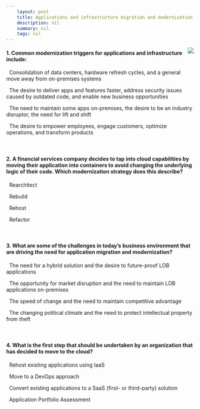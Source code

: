 ```yaml
---
    layout: post
    title: Applications and infrastructure migration and modernization 
    description: nil
    summary: nil
    tags: nil
---
```



 <a target="_blank" href="https://docs.microsoft.com/en-us/learn/modules/app-and-infra-migration-and-modernization/8-knowledge-check/"><i class="fas fa-external-link-alt"></i> </a>
 <img align="right" src="https://docs.microsoft.com/en-us/learn/achievements/apps-and-infra-migration-modernization.svg">
####  1. Common modernization triggers for applications and infrastructure include:


<i class='far fa-square'></i> &nbsp;&nbsp;Consolidation of data centers, hardware refresh cycles, and a general move away from on-premises systems

<i class='fas fa-check-square' style='color: Dodgerblue;'></i> &nbsp;&nbsp;The desire to deliver apps and features faster, address security issues caused by outdated code, and enable new business opportunities

<i class='far fa-square'></i> &nbsp;&nbsp;The need to maintain some apps on-premises, the desire to be an industry disruptor, the need for lift and shift

<i class='far fa-square'></i> &nbsp;&nbsp;The desire to empower employees, engage customers, optimize operations, and transform products
<br />
<br />
<br />

####  2. A financial services company decides to tap into cloud capabilities by moving their application into containers to avoid changing the underlying logic of their code. Which modernization strategy does this describe?


<i class='far fa-square'></i> &nbsp;&nbsp;Rearchitect

<i class='far fa-square'></i> &nbsp;&nbsp;Rebuild

<i class='far fa-square'></i> &nbsp;&nbsp;Rehost

<i class='fas fa-check-square' style='color: Dodgerblue;'></i> &nbsp;&nbsp;Refactor
<br />
<br />
<br />

####  3. What are some of the challenges in today’s business environment that are driving the need for application migration and modernization?


<i class='far fa-square'></i> &nbsp;&nbsp;The need for a hybrid solution and the desire to future-proof LOB applications

<i class='far fa-square'></i> &nbsp;&nbsp;The opportunity for market disruption and the need to maintain LOB applications on-premises

<i class='fas fa-check-square' style='color: Dodgerblue;'></i> &nbsp;&nbsp;The speed of change and the need to maintain competitive advantage

<i class='far fa-square'></i> &nbsp;&nbsp;The changing political climate and the need to protect intellectual property from theft
<br />
<br />
<br />

####  4. What is the first step that should be undertaken by an organization that has decided to move to the cloud?


<i class='far fa-square'></i> &nbsp;&nbsp;Rehost existing applications using IaaS

<i class='far fa-square'></i> &nbsp;&nbsp;Move to a DevOps approach

<i class='far fa-square'></i> &nbsp;&nbsp;Convert existing applications to a SaaS (first- or third-party) solution

<i class='fas fa-check-square' style='color: Dodgerblue;'></i> &nbsp;&nbsp;Application Portfolio Assessment
<br />
<br />
<br />
